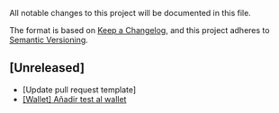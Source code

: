 All notable changes to this project will be documented in this file.

The format is based on [Keep a Changelog](https://keepachangelog.com/en/1.0.0/),
and this project adheres to [Semantic Versioning](https://semver.org/spec/v2.0.0.html).

## [Unreleased]
- [Update pull request template]
- [[Wallet] Añadir test al wallet](https://wealize.atlassian.net/browse/AL-44)
